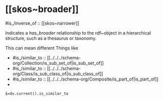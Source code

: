 # [[skos~broader]] 


#is_/inverse_of :: [[skos~narrower]] 

Indicates a _has_broader_ relationship to the rdf~object in a hierarchical structure, such as a thesaurus or taxonomy.

This can mean different Things like 
- #is_/similar_to :: [[../../../schema-org/Collection/is_sub_set_of|is_sub_set_of]] 
- #is_/similar_to :: [[../../../schema-org/Class/is_sub_class_of|is_sub_class_of]] 
- #is_/similar_to :: [[../../../schema-org/Composite/is_part_of|is_part_of]] 
- 

`$=dv.current().is_similar_to` 

